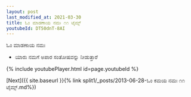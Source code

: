 ```yaml
---
layout: post
last_modified_at: 2021-03-30
title: ಓಂ ಮಾಡಣಾಯ ನಮಃ ೧೧ ಟೈಮ್ಸ್
youtubeId: DT50dnT-8AI
---
```

 
 
 ಓಂ ಮಾಡಣಾಯ ನಮಃ  
 
 -  ಯಾರು ನಮಗೆ ಅಪಾರ ಸಂತೋಷವನ್ನು ನೀಡುತ್ತಾರೆ 
 
  
 
  
 
 
 
 
 
 


{% include youtubePlayer.html id=page.youtubeId %}
 
[Next]({{ site.baseurl }}{% link  split1/_posts/2013-06-28-ಓಂ ಕಮಯ ನಮಃ ೧೧ ಟೈಮ್ಸ್.md%})
 
